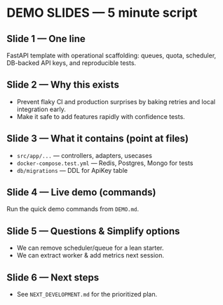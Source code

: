 DEMO SLIDES — 5 minute script
=============================

Slide 1 — One line
------------------
FastAPI template with operational scaffolding: queues, quota, scheduler, DB-backed API keys, and reproducible tests.

Slide 2 — Why this exists
-------------------------
- Prevent flaky CI and production surprises by baking retries and local integration early.
- Make it safe to add features rapidly with confidence tests.

Slide 3 — What it contains (point at files)
-------------------------------------------
- `src/app/...` — controllers, adapters, usecases
- `docker-compose.test.yml` — Redis, Postgres, Mongo for tests
- `db/migrations` — DDL for ApiKey table

Slide 4 — Live demo (commands)
------------------------------
Run the quick demo commands from `DEMO.md`.

Slide 5 — Questions & Simplify options
-------------------------------------
- We can remove scheduler/queue for a lean starter.
- We can extract worker & add metrics next session.

Slide 6 — Next steps
---------------------
- See `NEXT_DEVELOPMENT.md` for the prioritized plan.
